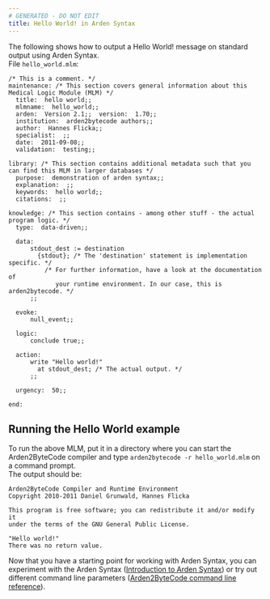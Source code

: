 ```yaml
---
# GENERATED - DO NOT EDIT
title: Hello World! in Arden Syntax
---
```

The following shows how to output a Hello World! message on standard output using Arden Syntax.  
File `hello_world.mlm`:

	/* This is a comment. */
	maintenance: /* This section covers general information about this Medical Logic Module (MLM) */
	  title:  hello world;;
	  mlmname:  hello_world;;
	  arden:  Version 2.1;;  version:  1.70;;
	  institution:  arden2bytecode authors;;
	  author:  Hannes Flicka;;
	  specialist:  ;;
	  date:  2011-09-08;;
	  validation:  testing;;

	library: /* This section contains additional metadata such that you can find this MLM in larger databases */
	  purpose:  demonstration of arden syntax;;
	  explanation:  ;;
	  keywords:  hello world;;
	  citations:  ;;

	knowledge: /* This section contains - among other stuff - the actual program logic. */
	  type:  data-driven;;

	  data:
	      stdout_dest := destination
	        {stdout}; /* The 'destination' statement is implementation specific. */
	          /* For further information, have a look at the documentation of 
	             your runtime environment. In our case, this is arden2bytecode. */
	      ;;

	  evoke:
	      null_event;; 
	  
	  logic:
	      conclude true;;

	  action:
	      write "Hello world!"
	        at stdout_dest; /* The actual output. */
	      ;;

	  urgency:  50;;

	end:

## Running the Hello World example

To run the above MLM, put it in a directory where you can start the Arden2ByteCode compiler and type `arden2bytecode -r hello_world.mlm` on a command prompt.  
The output should be:

	Arden2ByteCode Compiler and Runtime Environment
	Copyright 2010-2011 Daniel Grunwald, Hannes Flicka

	This program is free software; you can redistribute it and/or modify it
	under the terms of the GNU General Public License.

	"Hello world!"
	There was no return value.

Now that you have a starting point for working with Arden Syntax, you can experiment with the Arden Syntax ([Introduction to Arden Syntax](introduction-to-arden-syntax.html)) or try out different command line parameters ([Arden2ByteCode command line reference](arden2bytecode-command-line-reference.html)).
